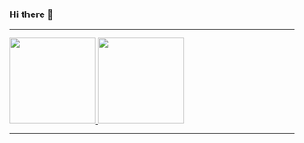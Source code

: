 ### Hi there 👋
---

<a href="https://github.com/isBibong">
  <img height="152em" src="https://github-readme-stats.vercel.app/api?username=isBibong&theme=buefy&show_icons=true" />
  <img height="152em" src="https://github-readme-stats.vercel.app/api/top-langs/?username=isBibong&theme=buefy&layout=compact" />
</a>

---

